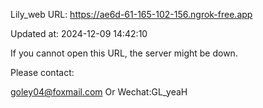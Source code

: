 Lily_web URL: https://ae6d-61-165-102-156.ngrok-free.app

Updated at: 2024-12-09 14:42:10

If you cannot open this URL, the server might be down.

Please contact: 

goley04@foxmail.com Or Wechat:GL_yeaH